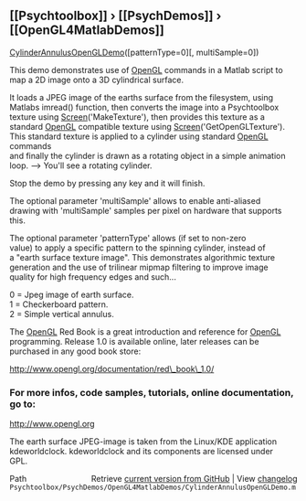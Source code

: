 ## [[Psychtoolbox]] &#8250; [[PsychDemos]] &#8250; [[OpenGL4MatlabDemos]]

[CylinderAnnulusOpenGLDemo](CylinderAnnulusOpenGLDemo)([patternType=0][, multiSample=0])  
  
This demo demonstrates use of [OpenGL](OpenGL) commands in a Matlab script to  
map a 2D image onto a 3D cylindrical surface.  
  
It loads a JPEG image of the earths surface from the filesystem, using  
Matlabs imread() function, then converts the image into a Psychtoolbox  
texture using [Screen](Screen)('MakeTexture'), then provides this texture as a  
standard [OpenGL](OpenGL) compatible texture using [Screen](Screen)('GetOpenGLTexture').  
This standard texture is applied to a cylinder using standard [OpenGL](OpenGL) commands  
and finally the cylinder is drawn as a rotating object in a simple animation  
loop. --\> You'll see a rotating cylinder.  
  
Stop the demo by pressing any key and it will finish.  
  
The optional parameter 'multiSample' allows to enable anti-aliased  
drawing with 'multiSample' samples per pixel on hardware that supports  
this.  
  
The optional parameter 'patternType' allows (if set to non-zero  
value) to apply a specific pattern to the spinning cylinder, instead of  
a "earth surface texture image". This demonstrates algorithmic texture  
generation and the use of trilinear mipmap filtering to improve image  
quality for high frequency edges and such...  
  
0 = Jpeg image of earth surface.  
1 = Checkerboard pattern.  
2 = Simple vertical annulus.  
  
The [OpenGL](OpenGL) Red Book is a great introduction and reference for [OpenGL](OpenGL)  
programming. Release 1.0 is available online, later releases can be  
purchased in any good book store:  
  
http://www.opengl.org/documentation/red\_book\_1.0/  
  
### For more infos, code samples, tutorials, online documentation, go to:  
  
http://www.opengl.org  
  
The earth surface JPEG-image is taken from the Linux/KDE application  
kdeworldclock. kdeworldclock and its components are licensed under  
GPL.  




<div class="code_header" style="text-align:right;">
  <span style="float:left;">Path&nbsp;&nbsp;</span> <span class="counter">Retrieve <a href=
  "https://raw.github.com/Psychtoolbox-3/Psychtoolbox-3/beta/Psychtoolbox/PsychDemos/OpenGL4MatlabDemos/CylinderAnnulusOpenGLDemo.m">current version from GitHub</a> | View <a href=
  "https://github.com/Psychtoolbox-3/Psychtoolbox-3/commits/beta/Psychtoolbox/PsychDemos/OpenGL4MatlabDemos/CylinderAnnulusOpenGLDemo.m">changelog</a></span>
</div>
<div class="code">
  <code>Psychtoolbox/PsychDemos/OpenGL4MatlabDemos/CylinderAnnulusOpenGLDemo.m</code>
</div>

